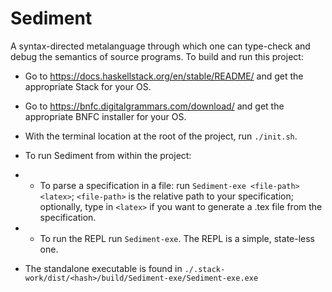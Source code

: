# Sediment

A syntax-directed metalanguage through which one can type-check and debug the semantics of source programs.
To build and run this project:

- Go to https://docs.haskellstack.org/en/stable/README/ and get the appropriate Stack for your OS.

- Go to https://bnfc.digitalgrammars.com/download/ and get the appropriate BNFC installer for your OS.

- With the terminal location at the root of the project, run `./init.sh`.

- To run Sediment from within the project:
- - To parse a specification in a file: run `Sediment-exe <file-path> <latex>`; `<file-path>` is the relative path to your specification; optionally, type in `<latex>` if you want to generate a .tex file from the specification.
- - To run the REPL run `Sediment-exe`. The REPL is a simple, state-less one.

- The standalone executable is found in `./.stack-work/dist/<hash>/build/Sediment-exe/Sediment-exe.exe`